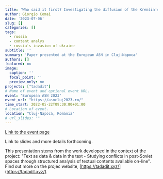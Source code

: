 ```yaml
---
title: 'Who said it first? Investigating the diffusion of the Kremlin’s buzzwords before they entered the mainstream'
author: Giorgio Comai
date: '2023-07-06'
slug: []
categories: []
tags:
  - russia
  - content analys
  - russia's invasion of ukraine
subtitle: ''
summary: 'Paper presented at the European ASN in Cluj-Napoca'
authors: []
featured: no
image:
  caption: ''
  focal_point: ''
  preview_only: no
projects: ["tadadit"]
# Name of event and optional event URL.
event: "European ASN 2023"
event_url: "https://asncluj2023.ro/"
time_start: 2022-05-22T09:30:00+01:00
# Location of event.
location: "Cluj-Napoca, Romania"
# url_slides: ""
---
```

[Link to the event page](https://asncluj2023.ro/)

Link to slides and more details forthcoming.

This presentation stems from the work developed in the context of the project: "Text as data & data in the text - 
Studying conflicts in post-Soviet spaces through structured analysis of textual contents available on-line". Find out more on the projec website, [https://tadadit.xyz/](https://tadadit.xyz/). 